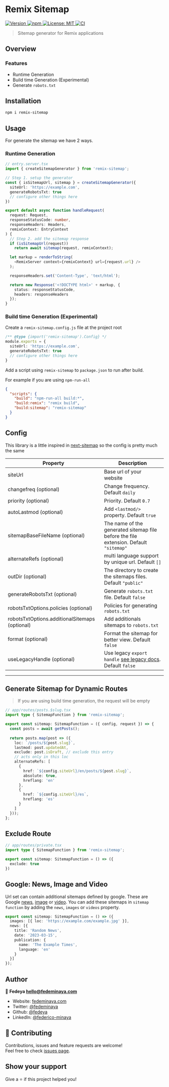 <h1>Remix Sitemap</h1>
<p>
  <a href="https://www.npmjs.com/package/remix-sitemap" target="_blank">
    <img alt="Version" src="https://img.shields.io/npm/v/remix-sitemap.svg">
  </a>
  <a href="https://www.npmjs.com/package/remix-sitemap" target="_blank">
    <img alt="npm" src="https://img.shields.io/npm/dt/remix-sitemap">    
  </a>
  <a href="#" target="_blank">
    <img alt="License: MIT" src="https://img.shields.io/badge/License-MIT-yellow.svg" />
  </a>
  <a href="https://github.com/fedeya/remix-sitemap/actions/workflows/ci.yml">
    <img alt="CI" src="https://github.com/fedeya/remix-sitemap/actions/workflows/ci.yml/badge.svg">    
  </a>
</p>

> Sitemap generator for Remix applications

## Overview

### Features

- Runtime Generation
- Build time Generation (Experimental)
- Generate `robots.txt`

## Installation

```sh
npm i remix-sitemap
```

## Usage
For generate the sitemap we have 2 ways.
### Runtime Generation
```ts
// entry.server.tsx
import { createSitemapGenerator } from 'remix-sitemap';

// Step 1. setup the generator
const { isSitemapUrl, sitemap } = createSitemapGenerator({
  siteUrl: 'https://example.com',
  generateRobotsTxt: true
  // configure other things here
})

export default async function handleRequest(
  request: Request,
  responseStatusCode: number,
  responseHeaders: Headers,
  remixContext: EntryContext
) {
  // Step 2. add the sitemap response
  if (isSitemapUrl(request)) 
    return await sitemap(request, remixContext);

  let markup = renderToString(
    <RemixServer context={remixContext} url={request.url} />
  );

  responseHeaders.set('Content-Type', 'text/html');

  return new Response('<!DOCTYPE html>' + markup, {
    status: responseStatusCode,
    headers: responseHeaders
  });
}
```
### Build time Generation (Experimental)

Create a `remix-sitemap.config.js` file at the project root
```ts
/** @type {import('remix-sitemap').Config} */
module.exports = {
  siteUrl: 'https://example.com',
  generateRobotsTxt: true
  // configure other things here
}
```
Add a script using `remix-sitemap` to `package.json` to run after build.

For example if you are using `npm-run-all`
```json
{
  "scripts": {
    "build": "npm-run-all build:*",
    "build:remix": "remix build",
    "build:sitemap": "remix-sitemap" 
  }
}
```

## Config
This library is a little inspired in [next-sitemap](https://www.npmjs.com/package/next-sitemap) so the config is pretty much the same

| Property                                       | Description                                                                            |
| ---------------------------------------------- | -------------------------------------------------------------------------------------- |
| siteUrl                                        | Base url of your website                                                               |
| changefreq (optional)                          | Change frequency. Default `daily`                                                      |
| priority (optional)                            | Priority. Default `0.7`                                                                |
| autoLastmod (optional)                         | Add `<lastmod/>` property. Default `true`                                              |
| sitemapBaseFileName (optional)                 | The name of the generated sitemap file before the file extension. Default `"sitemap"`  |
| alternateRefs (optional)                       | multi language support by unique url. Default `[]`                                     |
| outDir (optional)                              | The directory to create the sitemaps files. Default `"public"`                         |
| generateRobotsTxt (optional)                   | Generate `robots.txt` file. Default `false`                                            |
| robotsTxtOptions.policies (optional)           | Policies for generating `robots.txt`                                                   |
| robotsTxtOptions.additionalSitemaps (optional) | Add additionals sitemaps to `robots.txt`                                               |
| format (optional)                              | Format the sitemap for better view. Default `false`                                    |
| useLegacyHandle (optional)                     | Use legacy `export handle` [see legacy docs](./docs/legacy/README.md). Default `false` |


---

## Generate Sitemap for Dynamic Routes
> If you are using build time generation, the request will be empty
```ts
// app/routes/posts.$slug.tsx
import type { SitemapFunction } from 'remix-sitemap';

export const sitemap: SitemapFunction = ({ config, request }) => {
  const posts = await getPosts();
  
  return posts.map(post => ({
    loc: `/posts/${post.slug}`, 
    lastmod: post.updatedAt,
    exclude: post.isDraft, // exclude this entry
    // acts only in this loc
    alternateRefs: [
      {
        href: `${config.siteUrl}/en/posts/${post.slug}`,
        absolute: true,
        hreflang: 'en'
      },
      {
        href: `${config.siteUrl}/es`,
        hreflang: 'es'
      }
    ]
  }));
};
```

## Exclude Route
```ts
// app/routes/private.tsx
import type { SitemapFunction } from 'remix-sitemap';

export const sitemap: SitemapFunction = () => ({
  exclude: true
})
```

## Google: News, Image and Video
Url set can contain additional sitemaps defined by google. These are Google [news](https://developers.google.com/search/docs/crawling-indexing/sitemaps/news-sitemap), [image](https://developers.google.com/search/docs/crawling-indexing/sitemaps/image-sitemaps) or [video](https://developers.google.com/search/docs/crawling-indexing/sitemaps/video-sitemaps).
You can add these sitemaps in `sitemap function` by adding the `news`, `images` or `videos` property.
```ts
export const sitemap: SitemapFunction = () => ({
  images: [{ loc: 'https://example.com/example.jpg' }],
  news: [{
    title: 'Random News',
    date: '2023-03-15',
    publication: {
      name: 'The Example Times',
      language: 'en'
    }
  }]
});
```


## Author

👤 **Fedeya <hello@fedeminaya.com>**

- Website: [fedeminaya.com](https://fedeminaya.com)
- Twitter: [@fedeminaya](https://twitter.com/fedeminaya)
- Github: [@fedeya](https://github.com/fedeya)
- LinkedIn: [@federico-minaya](https://linkedin.com/in/federico-minaya)

## 🤝 Contributing

Contributions, issues and feature requests are welcome!<br />Feel free to check [issues page](https://github.com/Fedeya/next-sanity-client/issues).

## Show your support

Give a ⭐️ if this project helped you!
